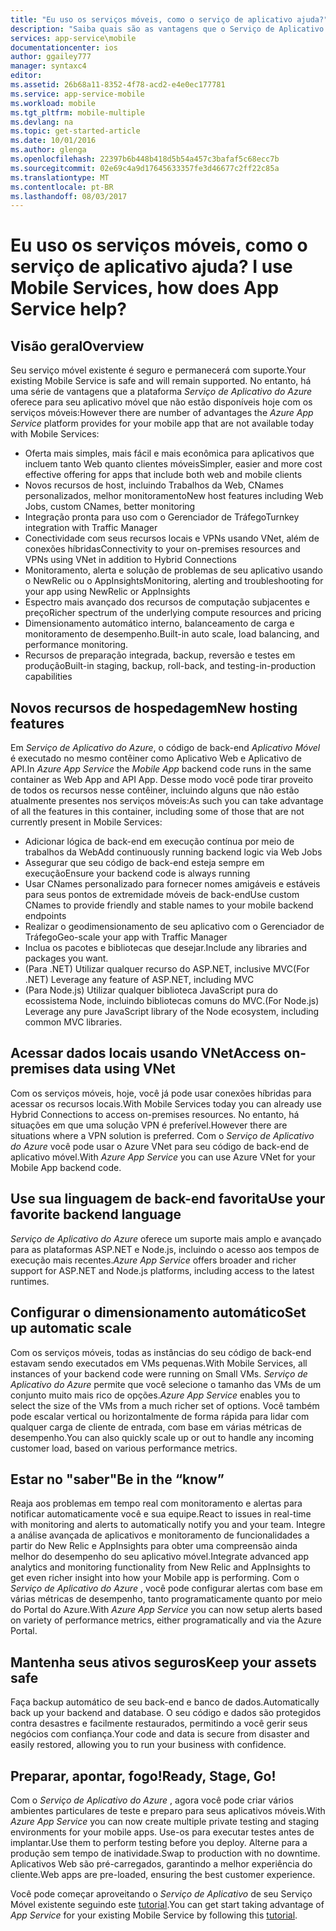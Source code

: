 ```yaml
---
title: "Eu uso os serviços móveis, como o serviço de aplicativo ajuda?"
description: "Saiba quais são as vantagens que o Serviço de Aplicativo traz para os projetos de serviços móveis existentes."
services: app-service\mobile
documentationcenter: ios
author: ggailey777
manager: syntaxc4
editor: 
ms.assetid: 26b68a11-8352-4f78-acd2-e4e0ec177781
ms.service: app-service-mobile
ms.workload: mobile
ms.tgt_pltfrm: mobile-multiple
ms.devlang: na
ms.topic: get-started-article
ms.date: 10/01/2016
ms.author: glenga
ms.openlocfilehash: 22397b6b448b418d5b54a457c3bafaf5c68ecc7b
ms.sourcegitcommit: 02e69c4a9d17645633357fe3d46677c2ff22c85a
ms.translationtype: MT
ms.contentlocale: pt-BR
ms.lasthandoff: 08/03/2017
---
```

# <span data-ttu-id="253c6-103"><a name="getting-started"> </a>Eu uso os serviços móveis, como o serviço de aplicativo ajuda?</span><span class="sxs-lookup"><span data-stu-id="253c6-103"><a name="getting-started"> </a>I use Mobile Services, how does App Service help?</span></span>
## <a name="overview"></a><span data-ttu-id="253c6-104">Visão geral</span><span class="sxs-lookup"><span data-stu-id="253c6-104">Overview</span></span>
<span data-ttu-id="253c6-105">Seu serviço móvel existente é seguro e permanecerá com suporte.</span><span class="sxs-lookup"><span data-stu-id="253c6-105">Your existing Mobile Service is safe and will remain supported.</span></span> <span data-ttu-id="253c6-106">No entanto, há uma série de vantagens que a plataforma *Serviço de Aplicativo do Azure* oferece para seu aplicativo móvel que não estão disponíveis hoje com os serviços móveis:</span><span class="sxs-lookup"><span data-stu-id="253c6-106">However there are number of advantages the *Azure App Service* platform provides for your mobile app that are not available today with Mobile Services:</span></span>

* <span data-ttu-id="253c6-107">Oferta mais simples, mais fácil e mais econômica para aplicativos que incluem tanto Web quanto clientes móveis</span><span class="sxs-lookup"><span data-stu-id="253c6-107">Simpler, easier and more cost effective offering for apps that include both web and mobile clients</span></span>
* <span data-ttu-id="253c6-108">Novos recursos de host, incluindo Trabalhos da Web, CNames personalizados, melhor monitoramento</span><span class="sxs-lookup"><span data-stu-id="253c6-108">New host features including Web Jobs, custom CNames, better monitoring</span></span>
* <span data-ttu-id="253c6-109">Integração pronta para uso com o Gerenciador de Tráfego</span><span class="sxs-lookup"><span data-stu-id="253c6-109">Turnkey integration with Traffic Manager</span></span>
* <span data-ttu-id="253c6-110">Conectividade com seus recursos locais e VPNs usando VNet, além de conexões híbridas</span><span class="sxs-lookup"><span data-stu-id="253c6-110">Connectivity to your on-premises resources and VPNs using VNet in addition to Hybrid Connections</span></span>
* <span data-ttu-id="253c6-111">Monitoramento, alerta e solução de problemas de seu aplicativo usando o NewRelic ou o AppInsights</span><span class="sxs-lookup"><span data-stu-id="253c6-111">Monitoring, alerting and  troubleshooting for your app using NewRelic or AppInsights</span></span>
* <span data-ttu-id="253c6-112">Espectro mais avançado dos recursos de computação subjacentes e preço</span><span class="sxs-lookup"><span data-stu-id="253c6-112">Richer spectrum of the underlying compute resources and pricing</span></span>
* <span data-ttu-id="253c6-113">Dimensionamento automático interno, balanceamento de carga e monitoramento de desempenho.</span><span class="sxs-lookup"><span data-stu-id="253c6-113">Built-in auto scale, load balancing, and performance monitoring.</span></span>
* <span data-ttu-id="253c6-114">Recursos de preparação integrada, backup, reversão e testes em produção</span><span class="sxs-lookup"><span data-stu-id="253c6-114">Built-in staging, backup, roll-back, and testing-in-production capabilities</span></span>

## <a name="new-hosting-features"></a><span data-ttu-id="253c6-115">Novos recursos de hospedagem</span><span class="sxs-lookup"><span data-stu-id="253c6-115">New hosting features</span></span>
<span data-ttu-id="253c6-116">Em *Serviço de Aplicativo do Azure*, o código de back-end *Aplicativo Móvel* é executado no mesmo contêiner como Aplicativo Web e Aplicativo de API.</span><span class="sxs-lookup"><span data-stu-id="253c6-116">In *Azure App Service* the *Mobile App* backend code runs in the same container as Web App and API App.</span></span> <span data-ttu-id="253c6-117">Desse modo você pode tirar proveito de todos os recursos nesse contêiner, incluindo alguns que não estão atualmente presentes nos serviços móveis:</span><span class="sxs-lookup"><span data-stu-id="253c6-117">As such you can take advantage of all the features in this container, including some of those that are not currently present in Mobile Services:</span></span>

* <span data-ttu-id="253c6-118">Adicionar lógica de back-end em execução contínua por meio de trabalhos da Web</span><span class="sxs-lookup"><span data-stu-id="253c6-118">Add continuously running backend logic via Web Jobs</span></span>
* <span data-ttu-id="253c6-119">Assegurar que seu código de back-end esteja sempre em execução</span><span class="sxs-lookup"><span data-stu-id="253c6-119">Ensure your backend code is always running</span></span>
* <span data-ttu-id="253c6-120">Usar CNames personalizado para fornecer nomes amigáveis e estáveis para seus pontos de extremidade móveis de back-end</span><span class="sxs-lookup"><span data-stu-id="253c6-120">Use custom CNames to provide friendly and stable names to your mobile backend endpoints</span></span>
* <span data-ttu-id="253c6-121">Realizar o geodimensionamento de seu aplicativo com o Gerenciador de Tráfego</span><span class="sxs-lookup"><span data-stu-id="253c6-121">Geo-scale your app with Traffic Manager</span></span>
* <span data-ttu-id="253c6-122">Inclua os pacotes e bibliotecas que desejar.</span><span class="sxs-lookup"><span data-stu-id="253c6-122">Include any libraries and packages you want.</span></span>
* <span data-ttu-id="253c6-123">(Para .NET) Utilizar qualquer recurso do ASP.NET, inclusive MVC</span><span class="sxs-lookup"><span data-stu-id="253c6-123">(For .NET) Leverage any feature of ASP.NET, including MVC</span></span>
* <span data-ttu-id="253c6-124">(Para Node.js) Utilizar qualquer biblioteca JavaScript pura do ecossistema Node, incluindo bibliotecas comuns do MVC.</span><span class="sxs-lookup"><span data-stu-id="253c6-124">(For Node.js) Leverage any pure JavaScript library of the Node ecosystem, including common MVC libraries.</span></span>

## <a name="access-on-premises-data-using-vnet"></a><span data-ttu-id="253c6-125">Acessar dados locais usando VNet</span><span class="sxs-lookup"><span data-stu-id="253c6-125">Access on-premises data using VNet</span></span>
<span data-ttu-id="253c6-126">Com os serviços móveis, hoje, você já pode usar conexões híbridas para acessar os recursos locais.</span><span class="sxs-lookup"><span data-stu-id="253c6-126">With Mobile Services today you can already use Hybrid Connections to access on-premises resources.</span></span> <span data-ttu-id="253c6-127">No entanto, há situações em que uma solução VPN é preferível.</span><span class="sxs-lookup"><span data-stu-id="253c6-127">However there are situations where a VPN solution is preferred.</span></span> <span data-ttu-id="253c6-128">Com o *Serviço de Aplicativo do Azure* você pode usar o Azure VNet para seu código de back-end de aplicativo móvel.</span><span class="sxs-lookup"><span data-stu-id="253c6-128">With *Azure App Service* you can use Azure VNet for your Mobile App backend code.</span></span>

## <a name="use-your-favorite-backend-language"></a><span data-ttu-id="253c6-129">Use sua linguagem de back-end favorita</span><span class="sxs-lookup"><span data-stu-id="253c6-129">Use your favorite backend language</span></span>
<span data-ttu-id="253c6-130">*Serviço de Aplicativo do Azure* oferece um suporte mais amplo e avançado para as plataformas ASP.NET e Node.js, incluindo o acesso aos tempos de execução mais recentes.</span><span class="sxs-lookup"><span data-stu-id="253c6-130">*Azure App Service* offers broader and richer support for ASP.NET and Node.js platforms, including access to the latest runtimes.</span></span>

## <a name="set-up-automatic-scale"></a><span data-ttu-id="253c6-131">Configurar o dimensionamento automático</span><span class="sxs-lookup"><span data-stu-id="253c6-131">Set up automatic scale</span></span>
<span data-ttu-id="253c6-132">Com os serviços móveis, todas as instâncias do seu código de back-end estavam sendo executados em VMs pequenas.</span><span class="sxs-lookup"><span data-stu-id="253c6-132">With Mobile Services, all instances of your backend code were running on Small VMs.</span></span> <span data-ttu-id="253c6-133">*Serviço de Aplicativo do Azure* permite que você selecione o tamanho das VMs de um conjunto muito mais rico de opções.</span><span class="sxs-lookup"><span data-stu-id="253c6-133">*Azure App Service* enables you to select the size of the VMs from a much richer set of options.</span></span> <span data-ttu-id="253c6-134">Você também pode escalar vertical ou horizontalmente de forma rápida para lidar com qualquer carga de cliente de entrada, com base em várias métricas de desempenho.</span><span class="sxs-lookup"><span data-stu-id="253c6-134">You can also  quickly scale up or out to handle any incoming customer load, based on various performance metrics.</span></span>

## <a name="be-in-the-know"></a><span data-ttu-id="253c6-135">Estar no "saber"</span><span class="sxs-lookup"><span data-stu-id="253c6-135">Be in the “know”</span></span>
<span data-ttu-id="253c6-136">Reaja aos problemas em tempo real com monitoramento e alertas para notificar automaticamente você e sua equipe.</span><span class="sxs-lookup"><span data-stu-id="253c6-136">React to issues in real-time with monitoring and alerts to automatically notify you and your team.</span></span> <span data-ttu-id="253c6-137">Integre a análise avançada de aplicativos e monitoramento de funcionalidades a partir do New Relic e AppInsights para obter uma compreensão ainda melhor do desempenho do seu aplicativo móvel.</span><span class="sxs-lookup"><span data-stu-id="253c6-137">Integrate advanced app analytics and monitoring functionality from New Relic and AppInsights to get even richer insight into how your Mobile app is performing.</span></span> <span data-ttu-id="253c6-138">Com o *Serviço de Aplicativo do Azure* , você pode configurar alertas com base em várias métricas de desempenho, tanto programaticamente quanto por meio do Portal do Azure.</span><span class="sxs-lookup"><span data-stu-id="253c6-138">With *Azure App Service* you can now setup alerts based on variety of performance metrics, either programatically and via the Azure Portal.</span></span>

## <a name="keep-your-assets-safe"></a><span data-ttu-id="253c6-139">Mantenha seus ativos seguros</span><span class="sxs-lookup"><span data-stu-id="253c6-139">Keep your assets safe</span></span>
<span data-ttu-id="253c6-140">Faça backup automático de seu back-end e banco de dados.</span><span class="sxs-lookup"><span data-stu-id="253c6-140">Automatically back up your backend and database.</span></span> <span data-ttu-id="253c6-141">O seu código e dados são protegidos contra desastres e facilmente restaurados, permitindo a você gerir seus negócios com confiança.</span><span class="sxs-lookup"><span data-stu-id="253c6-141">Your code and data is secure from disaster and easily restored, allowing you to run your business with confidence.</span></span>

## <a name="ready-stage-go"></a><span data-ttu-id="253c6-142">Preparar, apontar, fogo!</span><span class="sxs-lookup"><span data-stu-id="253c6-142">Ready, Stage, Go!</span></span>
<span data-ttu-id="253c6-143">Com o *Serviço de Aplicativo do Azure* , agora você pode criar vários ambientes particulares de teste e preparo para seus aplicativos móveis.</span><span class="sxs-lookup"><span data-stu-id="253c6-143">With *Azure App Service* you can now create multiple private testing and staging environments for your mobile apps.</span></span> <span data-ttu-id="253c6-144">Use-os para executar testes antes de implantar.</span><span class="sxs-lookup"><span data-stu-id="253c6-144">Use them to perform testing before you deploy.</span></span> <span data-ttu-id="253c6-145">Alterne para a produção sem tempo de inatividade.</span><span class="sxs-lookup"><span data-stu-id="253c6-145">Swap to production with no downtime.</span></span> <span data-ttu-id="253c6-146">Aplicativos Web são pré-carregados, garantindo a melhor experiência do cliente.</span><span class="sxs-lookup"><span data-stu-id="253c6-146">Web apps are pre-loaded, ensuring the best customer experience.</span></span>

<span data-ttu-id="253c6-147">Você pode começar aproveitando o *Serviço de Aplicativo* de seu Serviço Móvel existente seguindo este [tutorial](app-service-mobile-migrating-from-mobile-services.md).</span><span class="sxs-lookup"><span data-stu-id="253c6-147">You can get start taking advantage of *App Service* for your existing Mobile Service by following this [tutorial](app-service-mobile-migrating-from-mobile-services.md).</span></span>
